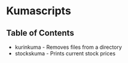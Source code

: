 # Kumascripts

## Table of Contents
* kurinkuma - Removes files from a directory
* stockskuma - Prints current stock prices